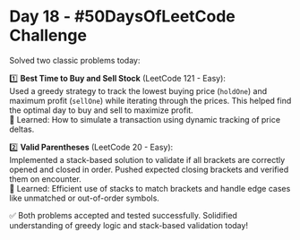 # Day 18 - #50DaysOfLeetCode Challenge

Solved two classic problems today:

1️⃣ **Best Time to Buy and Sell Stock** (LeetCode 121 - Easy):  
Used a greedy strategy to track the lowest buying price (`holdOne`) and maximum profit (`sellOne`) while iterating through the prices. This helped find the optimal day to buy and sell to maximize profit.  
🧠 Learned: How to simulate a transaction using dynamic tracking of price deltas.

2️⃣ **Valid Parentheses** (LeetCode 20 - Easy):  
Implemented a stack-based solution to validate if all brackets are correctly opened and closed in order. Pushed expected closing brackets and verified them on encounter.  
🧠 Learned: Efficient use of stacks to match brackets and handle edge cases like unmatched or out-of-order symbols.

✅ Both problems accepted and tested successfully. Solidified understanding of greedy logic and stack-based validation today!

